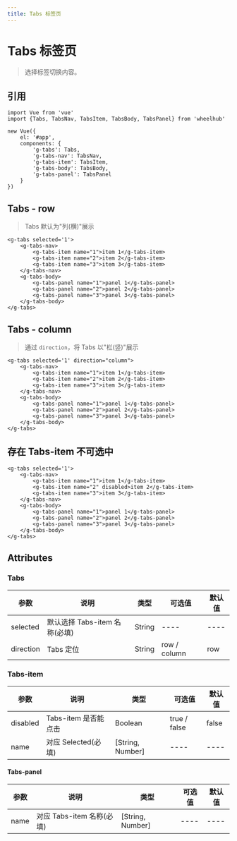 ```yaml
---
title: Tabs 标签页
---
```


# Tabs 标签页
> 选择标签切换内容。
## 引用

```
import Vue from 'vue'
import {Tabs, TabsNav, TabsItem, TabsBody, TabsPanel} from 'wheelhub'

new Vue({
    el: '#app',
    components: {
        'g-tabs': Tabs,
        'g-tabs-nav': TabsNav,
        'g-tabs-item': TabsItem,
        'g-tabs-body': TabsBody,
        'g-tabs-panel': TabsPanel
    }
})
```

## Tabs - row
> Tabs 默认为"列(横)"展示

<p></p>
<g-tabs-row></g-tabs-row>
<p></p>

```
<g-tabs selected='1'>
    <g-tabs-nav>
        <g-tabs-item name="1">item 1</g-tabs-item>
        <g-tabs-item name="2">item 2</g-tabs-item>
        <g-tabs-item name="3">item 3</g-tabs-item>
    </g-tabs-nav>
    <g-tabs-body>
        <g-tabs-panel name="1">panel 1</g-tabs-panel>
        <g-tabs-panel name="2">panel 2</g-tabs-panel>
        <g-tabs-panel name="3">panel 3</g-tabs-panel>
    </g-tabs-body>
</g-tabs>
```

## Tabs - column
> 通过 `direction`，将 Tabs 以"栏(竖)"展示

<p></p>
<g-tabs-column></g-tabs-column>
<p></p>

```
<g-tabs selected='1' direction="column">
    <g-tabs-nav>
        <g-tabs-item name="1">item 1</g-tabs-item>
        <g-tabs-item name="2">item 2</g-tabs-item>
        <g-tabs-item name="3">item 3</g-tabs-item>
    </g-tabs-nav>
    <g-tabs-body>
        <g-tabs-panel name="1">panel 1</g-tabs-panel>
        <g-tabs-panel name="2">panel 2</g-tabs-panel>
        <g-tabs-panel name="3">panel 3</g-tabs-panel>
    </g-tabs-body>
</g-tabs>
```

## 存在 Tabs-item 不可选中

<p></p>
<g-tabs-row-disabled></g-tabs-row-disabled>
<p></p>

```
<g-tabs selected='1'>
    <g-tabs-nav>
        <g-tabs-item name="1">item 1</g-tabs-item>
        <g-tabs-item name="2" disabled>item 2</g-tabs-item>
        <g-tabs-item name="3">item 3</g-tabs-item>
    </g-tabs-nav>
    <g-tabs-body>
        <g-tabs-panel name="1">panel 1</g-tabs-panel>
        <g-tabs-panel name="2">panel 2</g-tabs-panel>
        <g-tabs-panel name="3">panel 3</g-tabs-panel>
    </g-tabs-body>
</g-tabs>
```

## Attributes
### Tabs
| 参数 | 说明 | 类型 | 可选值 | 默认值 |
| ---- | ---- | ---- | ---- | ---- | 
| selected | 默认选择 Tabs-item 名称(必填)| String | ---- | ---- | 
| direction | Tabs 定位 | String | row / column | row | 

### Tabs-item

| 参数 | 说明 | 类型 | 可选值 | 默认值 |
| ---- | ---- | ---- | ---- | ---- | 
| disabled | Tabs-item 是否能点击 | Boolean | true / false | false | 
| name | 对应 Selected(必填) | [String, Number] | ---- | ---- | 

#### Tabs-panel

| 参数 | 说明 | 类型 | 可选值 | 默认值 |
| ---- | ---- | ---- | ---- | ---- | 
| name | 对应 Tabs-item 名称(必填) | [String, Number] | ---- | ---- | 
